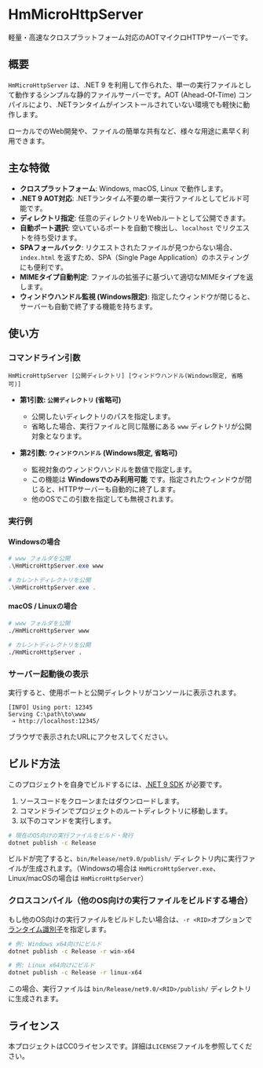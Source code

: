 # HmMicroHttpServer

軽量・高速なクロスプラットフォーム対応のAOTマイクロHTTPサーバーです。

## 概要

`HmMicroHttpServer` は、.NET 9 を利用して作られた、単一の実行ファイルとして動作するシンプルな静的ファイルサーバーです。AOT (Ahead-Of-Time) コンパイルにより、.NETランタイムがインストールされていない環境でも軽快に動作します。

ローカルでのWeb開発や、ファイルの簡単な共有など、様々な用途に素早く利用できます。

## 主な特徴

- **クロスプラットフォーム**: Windows, macOS, Linux で動作します。
- **.NET 9 AOT対応**: .NETランタイム不要の単一実行ファイルとしてビルド可能です。
- **ディレクトリ指定**: 任意のディレクトリをWebルートとして公開できます。
- **自動ポート選択**: 空いているポートを自動で検出し、`localhost` でリクエストを待ち受けます。
- **SPAフォールバック**: リクエストされたファイルが見つからない場合、`index.html` を返すため、SPA（Single Page Application）のホスティングにも便利です。
- **MIMEタイプ自動判定**: ファイルの拡張子に基づいて適切なMIMEタイプを返します。
- **ウィンドウハンドル監視 (Windows限定)**: 指定したウィンドウが閉じると、サーバーも自動で終了する機能を持ちます。

## 使い方

### コマンドライン引数

```
HmMicroHttpServer [公開ディレクトリ] [ウィンドウハンドル(Windows限定, 省略可)]
```

- **第1引数: `公開ディレクトリ` (省略可)**
  - 公開したいディレクトリのパスを指定します。
  - 省略した場合、実行ファイルと同じ階層にある `www` ディレクトリが公開対象となります。

- **第2引数: `ウィンドウハンドル` (Windows限定, 省略可)**
  - 監視対象のウィンドウハンドルを数値で指定します。
  - この機能は **Windowsでのみ利用可能** です。指定されたウィンドウが閉じると、HTTPサーバーも自動的に終了します。
  - 他のOSでこの引数を指定しても無視されます。

### 実行例

#### Windowsの場合

```powershell
# www フォルダを公開
.\HmMicroHttpServer.exe www

# カレントディレクトリを公開
.\HmMicroHttpServer.exe .
```

#### macOS / Linuxの場合

```bash
# www フォルダを公開
./HmMicroHttpServer www

# カレントディレクトリを公開
./HmMicroHttpServer .
```

### サーバー起動後の表示

実行すると、使用ポートと公開ディレクトリがコンソールに表示されます。

```
[INFO] Using port: 12345
Serving C:\path\to\www
 → http://localhost:12345/
```

ブラウザで表示されたURLにアクセスしてください。

## ビルド方法

このプロジェクトを自身でビルドするには、[.NET 9 SDK](https://dotnet.microsoft.com/download/dotnet/9.0) が必要です。

1.  ソースコードをクローンまたはダウンロードします。
2.  コマンドラインでプロジェクトのルートディレクトリに移動します。
3.  以下のコマンドを実行します。

```bash
# 現在のOS向けの実行ファイルをビルド・発行
dotnet publish -c Release
```

ビルドが完了すると、`bin/Release/net9.0/publish/` ディレクトリ内に実行ファイルが生成されます。（Windowsの場合は `HmMicroHttpServer.exe`、Linux/macOSの場合は `HmMicroHttpServer`）

### クロスコンパイル（他のOS向けの実行ファイルをビルドする場合）

もし他のOS向けの実行ファイルをビルドしたい場合は、`-r <RID>`オプションで[ランタイム識別子](https://learn.microsoft.com/ja-jp/dotnet/core/rid-catalog)を指定します。

```bash
# 例: Windows x64向けにビルド
dotnet publish -c Release -r win-x64

# 例: Linux x64向けにビルド
dotnet publish -c Release -r linux-x64
```
この場合、実行ファイルは `bin/Release/net9.0/<RID>/publish/` ディレクトリに生成されます。

## ライセンス

本プロジェクトはCC0ライセンスです。詳細は`LICENSE`ファイルを参照してください。
